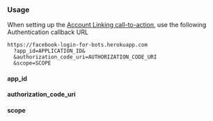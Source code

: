 ### Usage

When setting up the [Account Linking call-to-action](https://developers.facebook.com/docs/messenger-platform/account-linking/link-account), use the following Authentication callback URL

```
https://facebook-login-for-bots.herokuapp.com
  ?app_id=APPLICATION_ID&
  &authorization_code_uri=AUTHORIZATION_CODE_URI
  &scope=SCOPE
```

#### app_id

#### authorization_code_uri

#### scope
